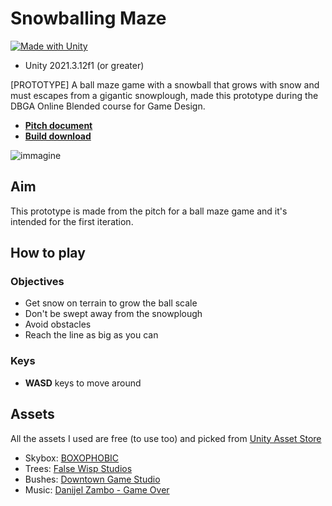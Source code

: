 # Snowballing Maze
[![Made with Unity](https://img.shields.io/badge/Made%20with-Unity-57b9d3.svg?style=flat&logo=unity)](https://www.unity.com)
* Unity 2021.3.12f1 (or greater)

[PROTOTYPE] A ball maze game with a snowball that grows with snow and must escapes from a gigantic snowplough, made this prototype during the DBGA Online Blended course for Game Design.

* [**Pitch document**](https://drive.google.com/file/d/12Kw4l9xR36ezsBUuacXxH6UFUbsj3m60/view?usp=sharing)
* [**Build download**](https://drive.google.com/file/d/12Jtc0hDtrT-gqxj94X9cqJ9NyRdpwPWa/view?usp=sharing)

![immagine](https://user-images.githubusercontent.com/78655728/227305771-4912c3cd-ccb5-4e4f-a613-db24698d81b2.png)

## Aim
This prototype is made from the pitch for a ball maze game and it's intended for the first iteration.

## How to play

### Objectives
* Get snow on terrain to grow the ball scale
* Don't be swept away from the snowplough
* Avoid obstacles
* Reach the line as big as you can

### Keys
* **WASD** keys to move around

## Assets
All the assets I used are free (to use too) and picked from [Unity Asset Store](https://assetstore.unity.com/)
* Skybox: [BOXOPHOBIC](https://assetstore.unity.com/publishers/20529)
* Trees: [False Wisp Studios](https://assetstore.unity.com/packages/3d/vegetation/trees/snowy-low-poly-trees-76796)
* Bushes: [Downtown Game Studio](https://assetstore.unity.com/packages/3d/vegetation/nature-pack-low-poly-trees-bushes-210184)
* Music: [Danijel Zambo - Game Over](https://soundcloud.com/danijel-zambo/game-over)
